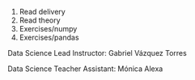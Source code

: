 1. Read delivery
2. Read theory
3. Exercises/numpy
4. Exercises/pandas

Data Science Lead Instructor: 
Gabriel Vázquez Torres

Data Science Teacher Assistant:
Mónica Alexa